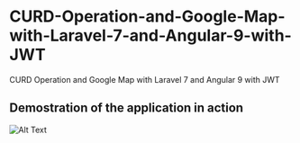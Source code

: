 # CURD-Operation-and-Google-Map-with-Laravel-7-and-Angular-9-with-JWT
CURD Operation and Google Map with Laravel 7 and Angular 9 with JWT

## Demostration of the application in action
![Alt Text](https://github.com/xerun/CURD-Operation-and-Google-Map-with-Laravel-7-and-Angular-9-with-JWT/blob/master/My%20Video.gif)
